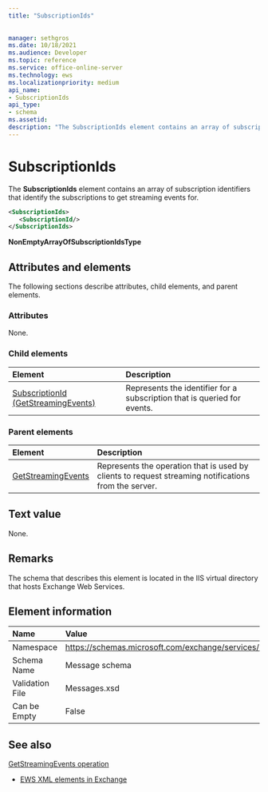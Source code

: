 ```yaml
---
title: "SubscriptionIds"
 
 
manager: sethgros
ms.date: 10/18/2021
ms.audience: Developer
ms.topic: reference
ms.service: office-online-server
ms.technology: ews
ms.localizationpriority: medium
api_name:
- SubscriptionIds
api_type:
- schema
ms.assetid: 
description: "The SubscriptionIds element contains an array of subscription identifiers that identify the subscriptions to get streaming events for."
---
```


# SubscriptionIds

The **SubscriptionIds** element contains an array of subscription identifiers that identify the subscriptions to get streaming events for. 

```XML
<SubscriptionIds>
   <SubscriptionId/>
</SubscriptionIds>
```

 **NonEmptyArrayOfSubscriptionIdsType**
## Attributes and elements

The following sections describe attributes, child elements, and parent elements.
  
### Attributes

None.
  
### Child elements

|**Element**|**Description**|
|:-----|:-----|
|[SubscriptionId (GetStreamingEvents)](subscriptionid-getstreamingevents.md) <br/> |Represents the identifier for a subscription that is queried for events.  <br/> |
   
### Parent elements

|**Element**|**Description**|
|:-----|:-----|
|[GetStreamingEvents](getstreamingevents.md) <br/> |Represents the operation that is used by clients to request streaming notifications from the server.  <br/> |
   
## Text value

None.
  
## Remarks

The schema that describes this element is located in the IIS virtual directory that hosts Exchange Web Services.
  
## Element information

|**Name**|**Value**|
|:-----|:-----|
|Namespace  <br/> |https://schemas.microsoft.com/exchange/services/2006/messages  <br/> |
|Schema Name  <br/> |Message schema  <br/> |
|Validation File  <br/> |Messages.xsd  <br/> |
|Can be Empty  <br/> |False  <br/> |

## See also

[GetStreamingEvents operation](getstreamingevents-operation.md)

- [EWS XML elements in Exchange](ews-xml-elements-in-exchange.md)
